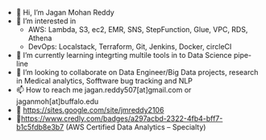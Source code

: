 - 👋 Hi, I’m Jagan Mohan Reddy
- 👀 I’m interested in
    - AWS: Lambda, S3, ec2, EMR, SNS, StepFunction, Glue, VPC, RDS, Athena
    - DevOps: Localstack, Terraform, Git, Jenkins, Docker, circleCI  
- 🌱 I’m currently learning integrting multile tools in to Data Science pipe-line
- 💞️ I’m looking to collaborate on Data Engineer/Big Data projects, research in Medical analytics, Sofftware bug tracking and NLP
- 📫 How to reach me jagan.reddy507[at]gmail.com or jaganmoh[at]buffalo.edu
- :page_with_curl: https://sites.google.com/site/jmreddy2106
- 📃https://www.credly.com/badges/a297acbd-2322-4fb4-bff7-b1c5fdb8e3b7 (AWS Certified Data Analytics – Specialty)
<!---
jmreddy2106/jmreddy2106 is a ✨ special ✨ repository because its `README.md` (this file) appears on your GitHub profile.
You can click the Preview link to take a look at your changes.
--->

